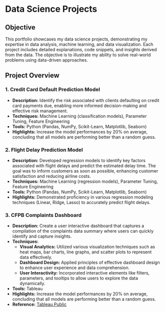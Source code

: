 # Data Science Projects

## Objective
This portfolio showcases my data science projects, demonstrating my expertise in data analysis, machine learning, and data visualization. Each project includes detailed explanations, code snippets, and insights derived from the data. The objective is to illustrate my ability to solve real-world problems using data-driven approaches.

## Project Overview

### 1. Credit Card Default Prediction Model
- **Description:** Identify the risk associated with clients defaulting on credit card payments due, enabling more informed decision-making and effective risk management.
- **Techniques:** Machine Learning (classification models), Parameter Tuning, Feature Engineering
- **Tools:** Python (Pandas, NumPy, Scikit-Learn, Matplotlib, Seaborn)
- **Highlights:** Increase the model performances by 20% on average, concluding that all models are performing better than a random guess.
  
### 2. Flight Delay Prediction Model
- **Description:** Developed regression models to identify key factors associated with flight delays and predict the estimated delay time. The goal was to inform customers as soon as possible, enhancing customer satisfaction and reducing airline costs.
- **Techniques:** Machine Learning (regression models), Parameter Tuning, Feature Engineering
- **Tools:** Python (Pandas, NumPy, Scikit-Learn, Matplotlib, Seaborn)
- **Highlights:** Demonstrated proficiency in various regression modeling techniques (Linear, Ridge, Lasso) to accurately predict flight delays.

### 3. CFPB Complaints Dashboard
- **Description:** Create a user interactive dashboard that captures a compilation of the complaints data summary where users can quickly identify and capture insights.
- **Techniques:**
  - **Visual Analytics:** Utilized various visualization techniques such as heat maps, bar charts, line graphs, and scatter plots to represent data effectively.
  - **Dashboard Design:** Applied principles of effective dashboard design to enhance user experience and data comprehension.
  - **User Interactivity:** Incorporated interactive elements like filters, parameters, and tooltips to allow users to explore the data dynamically.
- **Tools:** Tableau
- **Highlights:** Increase the model performances by 20% on average, concluding that all models are performing better than a random guess.
- **Reference:** [Tableau Public](https://public.tableau.com/views/cfpbcomplaintsdashboard/complaintsdashboard?:language=en-US&:sid=&:display_count=n&:origin=viz_share_link)
